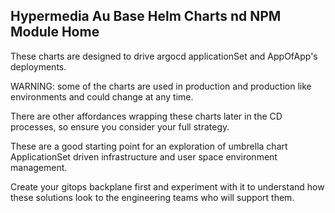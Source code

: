 ## Hypermedia Au Base Helm Charts nd NPM Module Home

These charts are designed to drive argocd applicationSet and AppOfApp's deployments.

WARNING: some of the charts are used in production and production like environments and could change at any time.

There are other affordances wrapping these charts later in the CD processes, so ensure you consider your full strategy.

These are a good starting point for an exploration of umbrella chart ApplicationSet driven infrastructure and user space environment management.

Create your gitops backplane first and experiment with it to understand how these solutions look to the engineering teams who will support them.